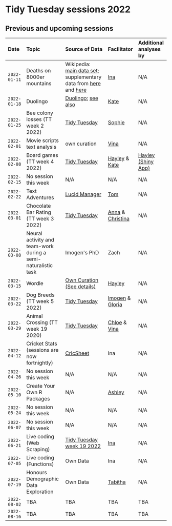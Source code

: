 # Tidy Tuesday sessions 2022

## Previous and upcoming sessions

| Date | Topic | Source of Data | Facilitator | Additional analyses by |
| :--- | :--- | :--- | :--- | :--- |
| `2022-01-11` | Deaths on 8000er mountains | Wikipedia: [main data set](https://en.wikipedia.org/wiki/List_of_deaths_on_eight-thousanders); supplementary data from [here](https://en.wikipedia.org/wiki/List_of_people_who_died_climbing_Mount_Everest) and [here](https://en.wikipedia.org/wiki/Eight-thousander) | [Ina](./2022-01-11/high_mountain_deaths_IBS.md) | N/A |
| `2022-01-18` | Duolingo | [Duolingo](https://docs.google.com/spreadsheets/d/1B_JFAT4W-XF5umi-ty1bHhrc8858Vi4AvwqziT9jF84/edit#gid=0); [see also](https://blog.duolingo.com/global-language-report-2020/) | [Kate](./2022-01-18/2022-01-18_duolingo_KR.md) | N/A |
| `2022-01-25` | Bee colony losses (TT week 2 2022) | [Tidy Tuesday](https://github.com/rfordatascience/tidytuesday/blob/master/data/2022/2022-01-11/readme.md) | [Sophie](./2022-01-25/2022-01-25_bee-colonies_SJ.md) | N/A |
| `2022-02-01` | Movie scripts text analysis | own curation | [Vina](./2022-02-01/2022-02-01_movie_script_analyses_VT.Rmd) | N/A |
| `2022-02-08` | Board games (TT week 4 2022) | [Tidy Tuesday](https://github.com/rfordatascience/tidytuesday/blob/master/data/2022/2022-01-25/readme.md) | [Hayley](./2022-02-08/HC/2022-02-08_board-games_HC.md) & [Kate](./2022-02-08/KR/2022-02-08_board-games_KR.md) | [Hayley (Shiny App)](./2022-02-08/HC/Game_Night_Assistant/app.R) |
| `2022-02-15` | No session this week | N/A | N/A | N/A |
| `2022-02-22` | Text Adventures | [Lucid Manager](https://lucidmanager.org/data-science/text-adventure/) | [Tom](./2022-02-22/2022-02-22_adventure_TD.R) | N/A |
| `2022-03-01` | Chocolate Bar Rating (TT week 3 2022) | [Tidy Tuesday](https://github.com/rfordatascience/tidytuesday/blob/master/data/2022/2022-01-18/readme.md) | [Anna](./2022-03-01/AA/2022-03-01_Chocolate_AA.md) & [Christina](./2022-03-01/CW/2022-03-01_chocolate_CW.md) | N/A |
| `2022-03-08` | Neural activity and team-work during a semi-naturalistic task | Imogen's PhD | Zach | N/A |
| `2022-03-15` | Wordle | [Own Curation](./2022-03-15/wordle_words.csv) [(See details)](./2022-03-15/wordle_data_HC.md) | [Hayley](./2022-03-15/2022-03-15_wordle_HC.md) | N/A |
| `2022-03-22` | Dog Breeds (TT week 5 2022) | [Tidy Tuesday](https://github.com/rfordatascience/tidytuesday/blob/master/data/2022/2022-02-01/readme.md) | [Imogen](./2022-03-22/2022-03-22_dogs_IW.md) & [Gloria](./2022-03-22/2022-03-22_dogs_GC.md) | N/A |
| `2022-03-29` | Animal Crossing (TT week 19 2020) | [Tidy Tuesday](https://github.com/rfordatascience/tidytuesday/blob/master/data/2020/2020-05-05/readme.md) | [Chloe](./2022-03-29/CD/2022-03-29_animal-crossing_CD.Rmd) & [Vina](./2022-03-29/VT/2022-03-29_animal-crossing_VT.md) | N/A |
| `2022-04-12` | Cricket Stats (sessions are now fortnightly) | [CricSheet](https://cricsheet.org/) | Ina | N/A |
| `2022-04-26` | No session this week | N/A | N/A | N/A |
| `2022-05-10` | Create Your Own R Packages | N/A | [Ashley](./2022-05-10/2022-05-10_DIYpackages_AP.Rmd) | N/A |
| `2022-05-24` | No session this week | N/A | N/A | N/A |
| `2022-06-07` | No session this week | N/A | N/A | N/A |
| `2022-06-21` | Live coding (Web Scraping) | [Tidy Tuesday week 19 2022](https://github.com/rfordatascience/tidytuesday/blob/master/data/2022/2022-05-10/readme.md) | [Ina](./2022-06-22/tt_2022-06-21.md) | N/A |
| `2022-07-05` | Live coding (Functions) | Own Data | Ina | N/A |
| `2022-07-19` | Honours Demographic Data Exploration | Own Data | [Tabitha](./2022-07-19/2022-07-19_Honours_data_TM.md) | N/A |
| `2022-08-02` | TBA | TBA | TBA | TBA |
| `2022-08-16` | TBA | TBA | TBA | TBA |
